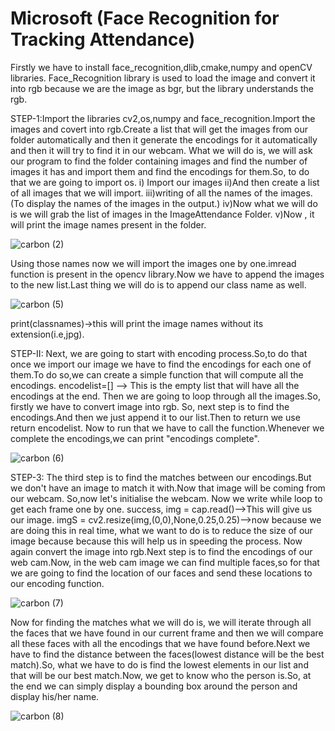 # Microsoft (Face Recognition for Tracking Attendance)
Firstly we have to install face_recognition,dlib,cmake,numpy and openCV libraries.
Face_Recognition library is used to load the image and convert it into rgb because we are the image as bgr, but the library understands the rgb.

STEP-1:Import the libraries cv2,os,numpy and face_recognition.Import the images and covert into rgb.Create a list that will get the images from our folder automatically and then it generate the encodings for it automatically and then it will try to find it in our webcam.
What we will do is, we will ask our program to find the folder containing images and find the number of images it has and import them and find the encodings for them.So, to do that we are going to import os.
i) Import our images
ii)And then create a list of all images that we will import.
iii)writing of all the names of the images.(To display the names of the images in the output.)
iv)Now what we will do is we will grab the list of images in the ImageAttendance Folder.
v)Now , it will print the image names present in the folder.

















![carbon (2)](https://user-images.githubusercontent.com/94541869/170849659-64bdbeec-668c-481b-9000-b8bfb2876c92.png)

Using those names now we will import the images one by one.imread function is present in the opencv library.Now we have to append the images to the new list.Last thing we will do is to append our class name as well.













![carbon (5)](https://user-images.githubusercontent.com/94541869/170849647-1c5f5bd1-d7e0-4337-b974-26e34d3b2045.png)

print(classnames)->this will print the image names without its extension(i.e,jpg).


STEP-II: Next, we are going to start with encoding process.So,to do that once we import our image we have to find the encodings for each one of them.To do so,we can create a simple function that will compute all the encodings.
encodelist=[] --> This is the empty list that will have all the encodings at the end.
Then we are going to loop through all the images.So, firstly we have to convert image into rgb. So, next step is to find the encodings.And then we just append it to our list.Then to return we use return encodelist. Now to run that we have to call the function.Whenever we complete the encodings,we can print "encodings complete".





![carbon (6)](https://user-images.githubusercontent.com/94541869/170849904-3e8c5d64-e6a5-4d40-9955-e528fcf4cb8f.png)

STEP-3: The third step is to find the matches between our encodings.But we don't have an image to match it with.Now that image will be coming from our webcam.
So,now let's initialise the webcam.
Now we write while loop to get each frame one by one. success, img = cap.read()-->This will give us our image.
imgS = cv2.resize(img,(0,0),None,0.25,0.25)-->now because we are doing this in real time, what we want to do is to reduce the size of our image because because this will help us in speeding the process.
Now again convert the image into rgb.Next step is to find the encodings of our web cam.Now, in the web cam image we can find multiple faces,so for that we are going to find the location of our faces and send these locations to our encoding function.





![carbon (7)](https://user-images.githubusercontent.com/94541869/170850287-04f1c38e-93fd-4639-9717-d04fc073e1b5.png)


Now for finding the matches what we will do is, we will iterate through all the faces that we have found in our current frame and then we will compare all these faces with all the encodings that we have found before.Next we have to find the distance between the faces(lowest distance will be the best match).So, what we have to do is find the lowest elements in our list and that will be our best match.Now, we get to know who the person is.So, at the end we can simply display a bounding box around the person and display his/her name.







![carbon (8)](https://user-images.githubusercontent.com/94541869/170850755-949ec5a8-21a0-483c-b702-ea9d6f521465.png)

